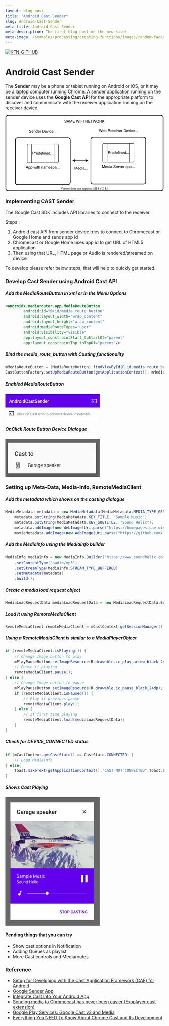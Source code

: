 ```yaml
---
layout: blog-post
title: "Android Cast Sender"
slug: Android-Cast-Sender
meta-title: Android Cast Sender
meta-description: The first blog post on the new site!
meta-image: /examples/processing/creating-functions/images/random-faces-2.png
---
```

 [![KFN_GITHUB](https://img.shields.io/badge/<&nbsp;>&nbsp;Code-Github-black)](https://github.com/suhaas-livcd/AndroidCastSender)

# Android Cast Sender

The **Sender** may be a phone or tablet running on Android or iOS, or it may be a laptop computer running Chrome. A sender application running on the sender device uses the **Google Cast API** for the appropriate platform to discover and communicate with the receiver application running on the receiver device.

<img src="/blog/images/blog_androidcast_arch.svg" align="center" title="MainScreen">

### Implementing CAST Sender

The Google Cast SDK includes API libraries to connect to the receiver.

Steps :
1. Android cast API from sender device tries to connect to Chromecast or Google Home and sends app id
2. Chromecast or Google Home uses app id to get URL of HTML5 application
3. Then using that URL, HTML page or Audio is rendered/streamed on device

To develop please refer below steps, that will help to quickly get started.
### Develop Cast Sender using Android Cast API

##### Add the MediaRouteButton in xml or in the Menu Options
``` xml
<androidx.mediarouter.app.MediaRouteButton
        android:id="@+id/media_route_button"
        android:layout_width="wrap_content"
        android:layout_height="wrap_content"
        android:mediaRouteTypes="user"
        android:visibility="visible"
        app:layout_constraintStart_toStartOf="parent"
        app:layout_constraintTop_toTopOf="parent"/>
```

##### Bind the media_route_button with Casting functionality

``` java
mMediaRouteButton = (MediaRouteButton) findViewById(R.id.media_route_button);
CastButtonFactory.setUpMediaRouteButton(getApplicationContext(), mMediaRouteButton);
```

##### Enabled MediaRouteButton 

<img src="https://raw.githubusercontent.com/suhaas-livcd/AndroidCastSender/master/samples/CastDevicesAvailable.jpg" align="center" title="Casting Enabled" width="300" >

##### OnClick Route Button Device Dialogue

<img src="https://raw.githubusercontent.com/suhaas-livcd/AndroidCastSender/master/samples/CastDeviceChoosingDailogue.png" align="center" title="Available Cast devices in network" width="300" >


### Setting up Meta-Data, Media-Info, RemoteMediaClient
##### Add the metadata which shows on the casting dialogue

``` java
MediaMetadata metadata = new MediaMetadata(MediaMetadata.MEDIA_TYPE_GENERIC);
    metadata.putString(MediaMetadata.KEY_TITLE, "Sample Music");
    metadata.putString(MediaMetadata.KEY_SUBTITLE, "Sound Helix");
    metadata.addImage(new WebImage(Uri.parse("https://homepages.cae.wisc.edu/~ece533/images/airplane.png")));
    movieMetadata.addImage(new WebImage(Uri.parse("https://github.com/mkaflowski/HybridMediaPlayer/blob/master/images/cover.jpg?raw=true")));
```

##### Add the MediaInfo using the MediaInfo builder
``` java
MediaInfo mediaInfo = new MediaInfo.Builder("https://www.soundhelix.com/examples/mp3/SoundHelix-Song-1.mp3")
    .setContentType("audio/mp3")
    .setStreamType(MediaInfo.STREAM_TYPE_BUFFERED)
    .setMetadata(metadata)
    .build();
```

##### Create a media load request object
``` java
MediaLoadRequestData mediaLoadRequestData = new MediaLoadRequestData.Builder().setMediaInfo(mediaInfo).build();
```

##### Load it using RemoteMediaClient

``` java
RemoteMediaClient remoteMediaClient = mCastContext.getSessionManager().getCurrentCastSession().getRemoteMediaClient();
```

##### Using a RemoteMediaClient is similar to a MediaPlayerObject

``` java
if (remoteMediaClient.isPlaying()) {
    // Change Image button to play
    mPlayPauseButton.setImageResource(R.drawable.ic_play_arrow_black_24dp);
    // Pause if playing
    remoteMediaClient.pause();
} else {
    // Change Image button to pause
    mPlayPauseButton.setImageResource(R.drawable.ic_pause_black_24dp);
    if (remoteMediaClient.isPaused()) {
        // Play if previous pause
        remoteMediaClient.play();
    } else {
        // If first time playing
        remoteMediaClient.load(mediaLoadRequestData);
    }
}
```

##### Check for DEVICE_CONNECTED status
``` java
if (mCastContext.getCastState() == CastState.CONNECTED) {
    // Load MediaInfo
} else{
    Toast.makeText(getApplicationContext(),"CAST NOT CONNECTED",Toast.LENGTH_SHORT).show();
}
```

##### Shows Cast Playing

<img src="https://raw.githubusercontent.com/suhaas-livcd/AndroidCastSender/master/samples/AndroidCastSender_Cast_dialogue.png" align="center" title="Available Cast devices in network" width="300" >

#### Pending things that you can try
- Show cast options in Notification
- Adding Queues as playlist
- More Cast controls and Mediaroutes

### Reference
- [Setup for Developing with the Cast Application Framework (CAF) for Android](https://developers.google.com/cast/docs/android_sender)
- [Google Sender App](https://developers.google.com/cast/docs/design_checklist/sender)
- [Integrate Cast Into Your Android App](https://developers.google.com/cast/docs/android_sender/integrate)
- [Sending media to Chromecast has never been easier (Exoplayer cast extension)](https://medium.com/android-news/sending-media-to-chromecast-has-never-been-easier-c331eeef1e0a)
- [Google Play Services: Google Cast v3 and Media](https://code.tutsplus.com/tutorials/google-play-services-google-cast-v3-and-media--cms-26893)
- [Everything You NEED To Know About Chrome Cast and Its Development](https://www.azilen.com/blog/everything-need-know-chrome-cast-development/)